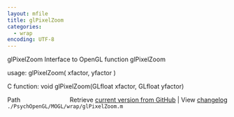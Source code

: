 ```yaml
---
layout: mfile
title: glPixelZoom
categories:
  - wrap
encoding: UTF-8
---
```


glPixelZoom  Interface to OpenGL function glPixelZoom

usage:  glPixelZoom( xfactor, yfactor )

C function:  void glPixelZoom(GLfloat xfactor, GLfloat yfactor)


<div class="code_header" style="text-align:right;">
  <span style="float:left;">Path&nbsp;&nbsp;</span> <span class="counter">Retrieve <a href=
  "https://raw.github.com/Psychtoolbox-3/Psychtoolbox-3/beta/./PsychOpenGL/MOGL/wrap/glPixelZoom.m">current version from GitHub</a> | View <a href=
  "https://github.com/Psychtoolbox-3/Psychtoolbox-3/commits/beta/./PsychOpenGL/MOGL/wrap/glPixelZoom.m">changelog</a></span>
</div>
<div class="code">
  <code>./PsychOpenGL/MOGL/wrap/glPixelZoom.m</code>
</div>
